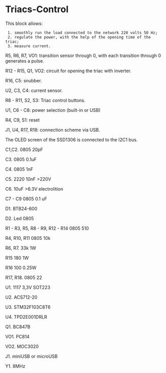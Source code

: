 # Triacs-Control

This block allows:

     1. smoothly run the load connected to the network 220 volts 50 Hz;
     2. regulate the power, with the help of the opening time of the triac;
     3. measure current.


R5, R6, R7, VO1: transition sensor through 0, with each transition through 0 generates a pulse.

R12 - R15, Q1, VO2: circuit for opening the triac with inverter.

R16, C5: snubber.

U2, C3, C4: current sensor.

R8 - R11, S2, S3: Triac control buttons.

U1, C6 - C8: power selection (built-in or USB)

R4, C9, S1: reset

J1, U4, R17, R18: connection scheme via USB.

The OLED screen of the SSD1306 is connected to the I2C1 bus.

C1,C2.                                0805 20pF

C3.                                   0805 0.1uF

C4.                                   0805 1nF

C5.                                   2220 10nF >220V

C6.                                   10uF >6.3V electrolition

C7 - C9                               0805 0.1 uF

D1.                                   BTB24-600

D2.                                   Led 0805

R1 - R3, R5, R8 - R9, R12 - R14       0805 510

R4, R10, R11                          0805 10k

R6, R7.                               33k 1W

R15                                   180 1W

R16                                   100 0.25W

R17, R18.                             0805 22

U1.                                   1117 3,3V SOT223

U2.                                   ACS712-20

U3.                                   STM32F103C8T6

U4.                                   TPD2E001DRLR

Q1.                                   BC847B

VO1.                                  PC814

VO2.                                  MOC3020

J1.                                   miniUSB or microUSB

Y1.                                   8MHz
